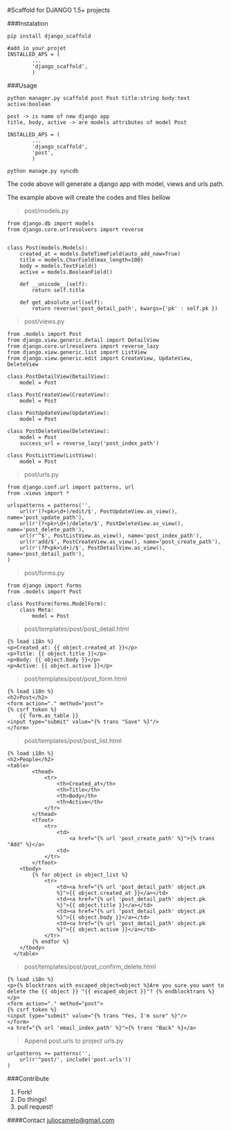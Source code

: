 #Scaffold for DJANGO 1.5+ projects

###Instalation

    pip install django_scaffold

    #add in your projet
    INSTALLED_APS = (
            ...
            'django_scaffold',
            )

###Usage

    python manager.py scaffold post Post title:string body:text active:boolean

    post -> is name of new django app
    title, body, active -> are models attributes of model Post

    INSTALLED_APS = (
            ...
            'django_scaffold',
            'post',
            )

    python manage.py syncdb

The code above will generate a django app with model, views and urls path.

The example above will create the codes and files bellow

>post/models.py

    from django.db import models
    from django.core.urlresolvers import reverse


    class Post(models.Models):
        created_at = models.DateTimeField(auto_add_now=True)
        title = models.CharField(max_length=100)
        body = models.TextField()
        active = models.BooleanField()

        def __unicode__(self):
            return self.title

        def get_absolute_url(self):
            return reverse('post_detail_path', kwargs={'pk' : self.pk })

>post/views.py

    from .models import Post
    from django.view.generic.detail import DetailView
    from django.core.urlresolvers import reverse_lazy
    from django.view.generic.list import ListView
    from django.view.generic.edit import CreateView, UpdateView, DeleteView

    class PostDetailView(DetailView):
        model = Post

    class PostCreateView(CreateView):
        model = Post

    class PostUpdateView(UpdateView):
        model = Post

    class PostDeleteView(DeleteView):
        model = Post
        success_url = reverse_lazy('post_index_path')

    class PostListView(ListView):
        model = Post

>post/urls.py


    from django.conf.url import patterns, url
    from .views import *

    urlspatterns = patterns('',
        url(r'(?<pk>\d+)/edit/$', PostUpdateView.as_view(), name='post_update_path'),
        url(r'(?<pk>\d+)/delete/$', PostDeleteView.as_view(), name='post_delete_path'),
        url(r'^$', PostListView.as_view(), name='post_index_path'),
        url(r'add/$', PostCreateView.as_view(), name='post_create_path'),
        url(r'(?P<pk>\d+)/$', PostDetailView.as_view(), name='post_detail_path'),
    )

>post/forms.py

    from django import forms
    from .models import Post

    class PostForm(forms.ModelForm):
        class Meta:
            model = Post


>post/templates/post/post_detail.html

    {% load i18n %}
    <p>Created_at: {{ object.created_at }}</p>
    <p>Title: {{ object.title }}</p>
    <p>Body: {{ object.body }}</p>
    <p>Active: {{ object.active }}</p>

>post/templates/post/post_form.html

    {% load i18n %}
    <h2>Post</h2>
    <form action="." method="post">
    {% csrf_token %}
        {{ form.as_table }}
    <input type="submit" value="{% trans "Save" %}"/>
    </form>

>post/templates/post/post_list.html

    {% load i18n %}
    <h2>People</h2>
	<table>
			<thead>
				<tr>
					<th>Created_at</th>
					<th>Title</th>
					<th>Body</th>
					<th>Active</th>
				</tr>
			</thead>
			<tfoot>
				<tr>
					<td>
						<a href="{% url 'post_create_path' %}">{% trans "Add" %}</a>
					<td>
				</tr>
			</tfoot>
		<tbody>
			{% for object in object_list %}
				<tr>
					<td><a href="{% url 'post_detail_path' object.pk
                    %}">{{ object.created_at }}</a></td>
					<td><a href="{% url 'post_detail_path' object.pk
                    %}">{{ object.title }}</a></td>
					<td><a href="{% url 'post_detail_path' object.pk
                    %}">{{ object.body }}</a></td>
					<td><a href="{% url 'post_detail_path' object.pk
                    %}">{{ object.active }}</a></td>
				</tr>
			{% endfor %}
		</tbody>
	  </table>

>post/templates/post/post_confirm_delete.html

    {% load i18n %}
    <p>{% blocktrans with escaped_object=object %}Are you sure you want to delete the {{ object }} "{{ escaped_object }}"? {% endblocktrans %}</p>
    <form action="." method="post">
    {% csrf_token %}
    <input type="submit" value="{% trans "Yes, I'm sure" %}"/>
    </form>
    <a href="{% url 'email_index_path' %}">{% trans "Back" %}</a>

> Append post.urls to project urls.py

    urlpatterns += patterns('',
        url(r'^post/', include('post.urls'))
    )

###Contribute
1. Fork!
2. Do things!
3. pull request!

####Contact
juliocsmelo@gmail.com

